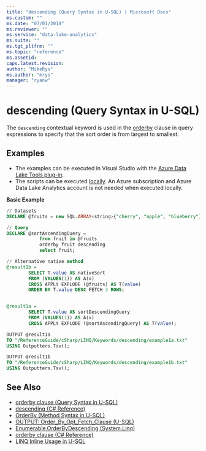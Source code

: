 ```yaml
---
title: "descending (Query Syntax in U-SQL) | Microsoft Docs"
ms.custom: ""
ms.date: "07/01/2018"
ms.reviewer: ""
ms.service: "data-lake-analytics"
ms.suite: ""
ms.tgt_pltfrm: ""
ms.topic: "reference"
ms.assetid: 
caps.latest.revision: 
author: "MikeRys"
ms.author: "mrys"
manager: "ryanw"
---
```


# descending (Query Syntax in U-SQL)
The `descending` contextual keyword is used in the [orderby](orderby-clause-query-syntax-in-u-sql.md) clause in query expressions to specify that the sort order is from largest to smallest. 

## Examples
- The examples can be executed in Visual Studio with the [Azure Data Lake Tools plug-in](https://www.microsoft.com/download/details.aspx?id=49504).  
- The scripts can be executed [locally](https://docs.microsoft.com/azure/data-lake-analytics/data-lake-analytics-data-lake-tools-get-started#run-u-sql-locally).  An Azure subscription and Azure Data Lake Analytics account is not needed when executed locally.
 
**Basic Example**   
```sql
// Datasets
DECLARE @fruits = new SQL.ARRAY<string>{"cherry", "apple", "blueberry"};

// Query
DECLARE @sortAscendingQuery =
            from fruit in @fruits
            orderby fruit descending
            select fruit;

// Alternative native method
@result1b = 
        SELECT T.value AS nativeSort              
        FROM (VALUES(1)) AS A(x)
        CROSS APPLY EXPLODE (@fruits) AS T(value)
        ORDER BY T.value DESC FETCH 3 ROWS;


@result1a = 
        SELECT T.value AS sortDescendingQuery              
        FROM (VALUES(1)) AS A(x)
        CROSS APPLY EXPLODE (@sortAscendingQuery) AS T(value);

OUTPUT @result1a
TO "/ReferenceGuide/cSharp/LINQ/Keywords/descending/example1a.txt"
USING Outputters.Tsv();

OUTPUT @result1b
TO "/ReferenceGuide/cSharp/LINQ/Keywords/descending/example1b.txt"
USING Outputters.Tsv();
```


## See Also
* [orderby clause (Query Syntax in U-SQL)](orderby-clause-query-syntax-in-u-sql.md)
* [descending (C# Reference)](https://docs.microsoft.com/dotnet/csharp/language-reference/keywords/descending)
* [OrderBy (Method Syntax in U-SQL)](orderby-method-syntax-in-u-sql.md)
* [OUTPUT: Order_By_Opt_Fetch_Clause (U-SQL)](output-statement-u-sql#OBOFC)
* [Enumerable.OrderByDescending (System.Linq)](https://docs.microsoft.com/en-us/dotnet/api/system.linq.enumerable.orderbydescending)
* [orderby clause (C# Reference)](https://docs.microsoft.com/dotnet/csharp/language-reference/keywords/orderby-clause)
* [LINQ Inline Usage in U-SQL](linq-inline-usage-in-u-sql.md)